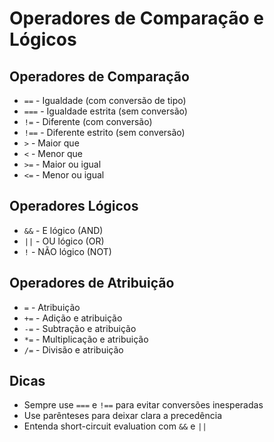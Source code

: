 
# Operadores de Comparação e Lógicos

## Operadores de Comparação

- `==` - Igualdade (com conversão de tipo)
- `===` - Igualdade estrita (sem conversão)
- `!=` - Diferente (com conversão)
- `!==` - Diferente estrito (sem conversão)
- `>` - Maior que
- `<` - Menor que
- `>=` - Maior ou igual
- `<=` - Menor ou igual

## Operadores Lógicos

- `&&` - E lógico (AND)
- `||` - OU lógico (OR)
- `!` - NÃO lógico (NOT)

## Operadores de Atribuição

- `=` - Atribuição
- `+=` - Adição e atribuição
- `-=` - Subtração e atribuição
- `*=` - Multiplicação e atribuição
- `/=` - Divisão e atribuição

## Dicas

- Sempre use `===` e `!==` para evitar conversões inesperadas
- Use parênteses para deixar clara a precedência
- Entenda short-circuit evaluation com `&&` e `||`
